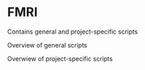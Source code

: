 # FMRI
Contains general and project-specific scripts

Overview of general scripts

Overwiew of project-specific scripts